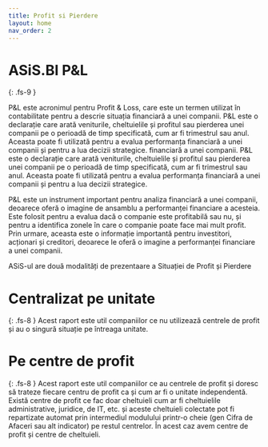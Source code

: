 ```yaml
---
title: Profit si Pierdere
layout: home
nav_order: 2
---
```


# ASiS.BI P&L
{: .fs-9 }

P&L este acronimul pentru Profit & Loss, care este un termen utilizat în contabilitate pentru a descrie situația financiară a unei companii. P&L este o declarație care arată veniturile, cheltuielile și profitul sau pierderea unei companii pe o perioadă de timp specificată, cum ar fi trimestrul sau anul. Aceasta poate fi utilizată pentru a evalua performanța financiară a unei companii și pentru a lua decizii strategice.
financiară a unei companii. P&L este o declarație care arată veniturile, cheltuielile și profitul sau pierderea unei companii pe o perioadă de timp specificată, cum ar fi trimestrul sau anul. Aceasta poate fi utilizată pentru a evalua performanța financiară a unei companii și pentru a lua decizii strategice.

P&L este un instrument important pentru analiza financiară a unei companii, deoarece oferă o imagine de ansamblu a performanței financiare a acesteia. Este folosit pentru a evalua dacă o companie este profitabilă sau nu, și pentru a identifica zonele în care o companie poate face mai mult profit. Prin urmare, aceasta este o informație importantă pentru investitori, acționari și creditori, deoarece le oferă o imagine a performanței financiare a unei companii.

ASiS-ul are două modalități de prezentaare a Situației de Profit și Pierdere

# Centralizat pe unitate
{: .fs-8 }
Acest raport este util companiilor ce nu utilizează centrele de profit și au o singură situație pe întreaga unitate.

# Pe centre de profit
{: .fs-8 }
Acest raport este util companiilor ce au centrele de profit și doresc să trateze fiecare centru de profit ca și cum ar fi o unitate independentă. Există centre de profit ce fac doar cheltuieli cum ar fi cheltuielile administrative, juridice, de IT, etc. și aceste cheltuieli colectate pot fi repartizate automat prin intermediul modulului printr-o cheie (gen Cifra de Afaceri sau alt indicator) pe restul centrelor. În acest caz avem centre de profit și centre de cheltuieli.
